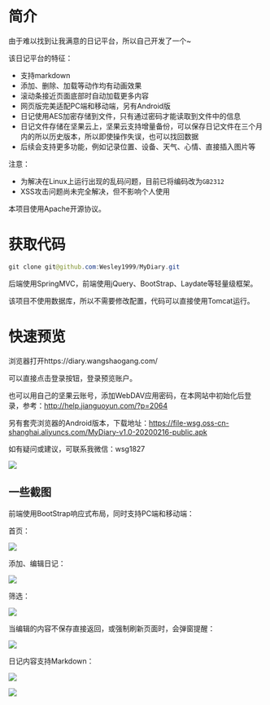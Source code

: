 # 简介

由于难以找到让我满意的日记平台，所以自己开发了一个\~

该日记平台的特征：

* 支持markdown
* 添加、删除、加载等动作均有动画效果
* 滚动条接近页面底部时自动加载更多内容
* 网页版完美适配PC端和移动端，另有Android版
* 日记使用AES加密存储到文件，只有通过密码才能读取到文件中的信息
* 日记文件存储在坚果云上，坚果云支持增量备份，可以保存日记文件在三个月内的所以历史版本，所以即使操作失误，也可以找回数据
* 后续会支持更多功能，例如记录位置、设备、天气、心情、直接插入图片等

注意：
* 为解决在Linux上运行出现的乱码问题，目前已将编码改为`GB2312`
* XSS攻击问题尚未完全解决，但不影响个人使用

本项目使用Apache开源协议。

# 获取代码

```java
git clone git@github.com:Wesley1999/MyDiary.git
```

后端使用SpringMVC，前端使用jQuery、BootStrap、Laydate等轻量级框架。

该项目不使用数据库，所以不需要修改配置，代码可以直接使用Tomcat运行。



# 快速预览

浏览器打开https://diary.wangshaogang.com/

可以直接点击登录按钮，登录预览账户。

也可以用自己的坚果云账号，添加WebDAV应用密码，在本网站中初始化后登录，参考：http://help.jianguoyun.com/?p=2064

另有套壳浏览器的Android版本，下载地址：https://file-wsg.oss-cn-shanghai.aliyuncs.com/MyDiary-v1.0-20200216-public.apk

如有疑问或建议，可联系我微信：wsg1827

![](https://oss-pic.wangshaogang.com/1586693281393-7d2f15e1-d162-4049-b10b-e35bb0f7f1b6.png)



## 一些截图

前端使用BootStrap响应式布局，同时支持PC端和移动端：

首页：

![](https://oss-pic.wangshaogang.com/1586693281394-6e973c2e-34f1-4b0e-b8f0-1ddfd705c479.png)



添加、编辑日记：

![](https://oss-pic.wangshaogang.com/1586693281395-83e9579d-be08-4fa2-a954-54212cd03968.png)



筛选：

![](https://oss-pic.wangshaogang.com/1586693281396-5bba7f25-b82f-4f07-8c06-91dd3b1846a2.png)



当编辑的内容不保存直接返回，或强制刷新页面时，会弹窗提醒：

![](https://oss-pic.wangshaogang.com/1586693281396-72582960-172e-486a-ba93-5c6cfc322057.png)



日记内容支持Markdown：

![](https://oss-pic.wangshaogang.com/1586693281396-5bd85676-eb17-461e-b3bc-d5d46dd8f57a.png)

![](https://oss-pic.wangshaogang.com/1586693281397-63f82439-b688-4f39-b245-22bad6b1cf37.png)
